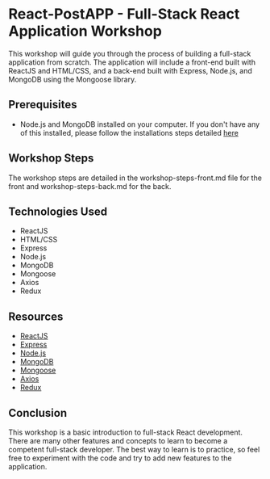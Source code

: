 # React-PostAPP - Full-Stack React Application Workshop

This workshop will guide you through the process of building a full-stack application from scratch. The application will include a front-end built with ReactJS and HTML/CSS, and a back-end built with Express, Node.js, and MongoDB using the Mongoose library.

## Prerequisites

- Node.js and MongoDB installed on your computer.
If you don't have any of this installed, please follow the installations steps detailed [here]()

## Workshop Steps

The workshop steps are detailed in the workshop-steps-front.md file for the front and workshop-steps-back.md for the back.

## Technologies Used

- ReactJS
- HTML/CSS
- Express
- Node.js
- MongoDB
- Mongoose
- Axios
- Redux

## Resources

- [ReactJS](https://reactjs.org/)
- [Express](https://expressjs.com/)
- [Node.js](https://nodejs.org/en/)
- [MongoDB](https://www.mongodb.com/)
- [Mongoose](https://mongoosejs.com/)
- [Axios](https://axios-http.com/docs/intro)
- [Redux](https://redux.js.org/)

## Conclusion

This workshop is a basic introduction to full-stack React development. There are many other features and concepts to learn to become a competent full-stack developer. The best way to learn is to practice, so feel free to experiment with the code and try to add new features to the application.